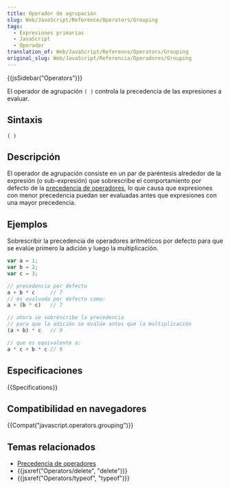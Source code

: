 ```yaml
---
title: Operador de agrupación
slug: Web/JavaScript/Reference/Operators/Grouping
tags:
  - Expresiones primarias
  - JavaScript
  - Operador
translation_of: Web/JavaScript/Reference/Operators/Grouping
original_slug: Web/JavaScript/Referencia/Operadores/Grouping
---
```


{{jsSidebar("Operators")}}

El operador de agrupación `( )` controla la precedencia de las expresiones a evaluar.

## Sintaxis

```
( )
```

## Descripción

El operador de agrupación consiste en un par de paréntesis alrededor de la expresión (o sub-expresión) que sobrescribe el comportamiento por defecto de la [precedencia de operadores](/es/docs/Web/JavaScript/Reference/Operators/Operator_Precedence), lo que causa que expresiones con menor precedencia puedan ser evaluadas antes que expresiones con una mayor precedencia.

## Ejemplos

Sobrescribir la precedencia de operadores aritméticos por defecto para que se evalúe primero la adición y luego la multiplicación.

```js
var a = 1;
var b = 2;
var c = 3;

// precedencia por defecto
a + b * c     // 7
// es evaluada por defecto como:
a + (b * c)   // 7

// ahora se sobrescribe la precedencia
// para que la adición se evalúe antes que la multiplicación
(a + b) * c   // 9

// que es equivalente a:
a * c + b * c // 9
```

## Especificaciones

{{Specifications}}

## Compatibilidad en navegadores

{{Compat("javascript.operators.grouping")}}

## Temas relacionados

- [Precedencia de operadores](/es/docs/Web/JavaScript/Reference/Operators/Operator_Precedence)
- {{jsxref("Operators/delete", "delete")}}
- {{jsxref("Operators/typeof", "typeof")}}
